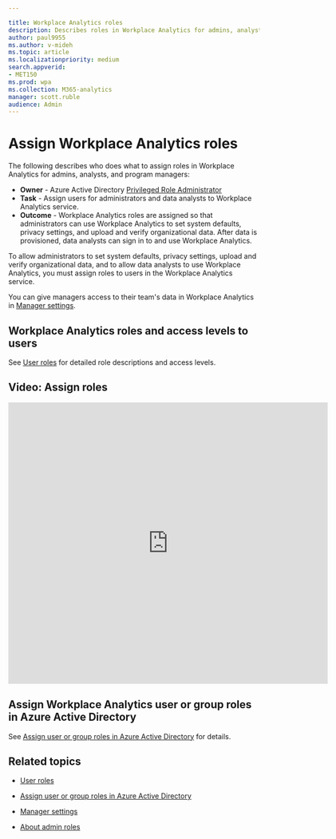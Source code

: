 ```yaml
---

title: Workplace Analytics roles
description: Describes roles in Workplace Analytics for admins, analysts, and program managers
author: paul9955
ms.author: v-mideh
ms.topic: article
ms.localizationpriority: medium 
search.appverid:
- MET150
ms.prod: wpa
ms.collection: M365-analytics
manager: scott.ruble
audience: Admin
---
```


# Assign Workplace Analytics roles

The following describes who does what to assign roles in Workplace Analytics for admins, analysts, and program managers:

<!-- CHANGED THIS ON 18 JUNE 2021: 
* **Owner** - Microsoft 365 global administrator
CHANGED THIS TO THE FOLLOWING:  -->

* **Owner** - Azure Active Directory [Privileged Role Administrator](/azure/active-directory/roles/permissions-reference#privileged-role-administrator)
* **Task** - Assign users for administrators and data analysts to Workplace Analytics service.
* **Outcome** - Workplace Analytics roles are assigned so that administrators can use Workplace Analytics to set system defaults, privacy settings, and upload and verify organizational data. After data is provisioned, data analysts can sign in to and use Workplace Analytics.

To allow administrators to set system defaults, privacy settings, upload and verify organizational data, and to allow data analysts to use Workplace Analytics, you must assign roles to users in the Workplace Analytics service.

You can give managers access to their team's data in Workplace Analytics in [Manager settings](../use/manager-settings.md).

## Workplace Analytics roles and access levels to users

See [User roles](../use/user-roles.md) for detailed role descriptions and access levels.

## Video: Assign roles

<iframe width="640" height="564" src="https://player.vimeo.com/video/282897409" frameborder="0" allowFullScreen mozallowfullscreen webkitAllowFullScreen></iframe>

## Assign Workplace Analytics user or group roles in Azure Active Directory

See [Assign user or group roles in Azure Active Directory](../setup/assign-user-roles.md) for details.

## Related topics

* [User roles](../use/user-roles.md)

* [Assign user or group roles in Azure Active Directory](../setup/assign-user-roles.md)

* [Manager settings](../use/manager-settings.md)

* [About admin roles](/microsoft-365/admin/add-users/about-admin-roles?view=o365-worldwide&preserve-view=true)

